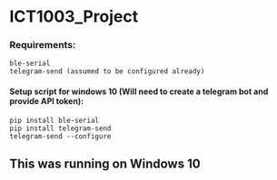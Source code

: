 # ICT1003_Project
### Requirements: 

```
ble-serial
telegram-send (assumed to be configured already)
```

#### Setup script for windows 10 (Will need to create a telegram bot and provide API token):
```
pip install ble-serial
pip install telegram-send
telegram-send --configure
```


## This was running on Windows 10
